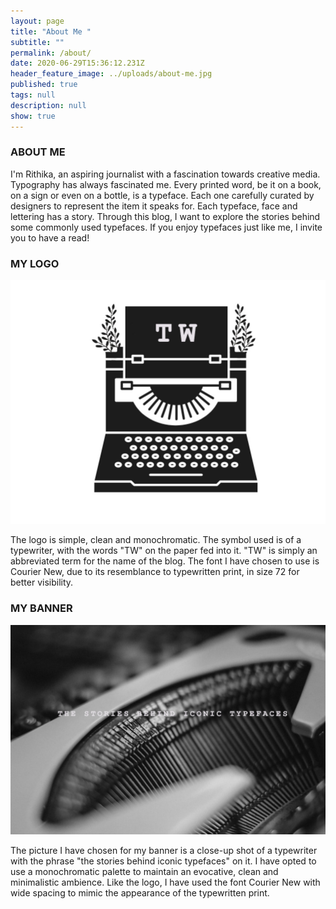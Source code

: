 ```yaml
---
layout: page
title: "About Me "
subtitle: ""
permalink: /about/
date: 2020-06-29T15:36:12.231Z
header_feature_image: ../uploads/about-me.jpg
published: true
tags: null
description: null
show: true
---
```

### ABOUT ME

I'm Rithika, an aspiring journalist with a fascination towards creative media. Typography has always fascinated me. Every printed word, be it on a book, on a sign or even on a bottle, is a typeface. Each one carefully curated by designers to represent the item it speaks for. Each typeface, face and lettering has a story. Through this blog, I want to explore the stories behind some commonly used typefaces. If you enjoy typefaces just like me, I invite you to have a read!

### MY LOGO 

![The Typewriter Logo](../uploads/the-typewriter-logo-2.jpg)

The logo is simple, clean and monochromatic. The symbol used is of a typewriter, with the words "TW" on the paper fed into it. "TW" is simply an abbreviated term for the name of the blog. The font I have chosen to use is Courier New, due to its resemblance to typewritten print, in size 72 for better visibility.

### MY BANNER 

![The Typewriter Banner ](../uploads/banner2.jpg)

The picture I have chosen for my banner is a close-up shot of a typewriter with the phrase "the stories behind iconic typefaces" on it. I have opted to use a monochromatic palette to maintain an evocative, clean and minimalistic ambience. Like the logo, I have used the font Courier New with wide spacing to mimic the appearance of the typewritten print.